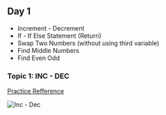 
## Day 1
- Increment - Decrement
- If - If Else Statement (Return) 
- Swap Two Numbers (without using third variable)
- Find Middle Numbers
- Find Even Odd

### Topic 1: INC - DEC

[Practice Refference](https://javaconceptoftheday.com/quiz-on-increment-and-decrement-operators/#collapse1)

![Inc - Dec](https://d1whtlypfis84e.cloudfront.net/guides/wp-content/uploads/2021/05/16092414/Copy-of-Copy-of-Heading-1-2.png)